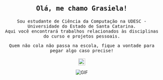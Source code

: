 ## <p align="center"> <samp>Olá, me chamo Grasiela!</samp> </p>

<p align="center">
<samp>
    Sou estudante de Ciência da Computação na UDESC - Universidade do Estado de Santa Catarina. <br>Aqui você encontrará trabalhos relacionados às disciplinas do curso e projetos pessoais.
</samp>

<p align="center">
<samp> Quem não cola não passa na escola, fique a vontade para pegar algo caso precise! </samp>
 <br><br>
  <a href="https://www.linkedin.com/in/grasielaferreira/">
    <img align="center" alt="Ajay's Linkdein" width="22px" src="https://cdn.jsdelivr.net/npm/simple-icons@v3/icons/linkedin.svg" />
  </a>

<p align="center">

<img align="center" alt="GIF" src="https://media.giphy.com/media/citBl9yPwnUOs/giphy.gif" />



